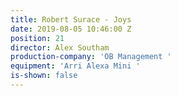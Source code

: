 ```yaml
---
title: Robert Surace - Joys
date: 2019-08-05 10:46:00 Z
position: 21
director: Alex Southam
production-company: 'OB Management '
equipment: 'Arri Alexa Mini '
is-shown: false
---
```


